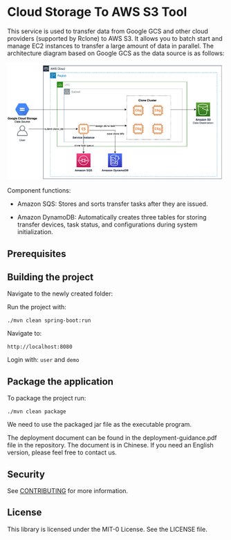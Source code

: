 Cloud Storage To AWS S3 Tool
======================================

This service is used to transfer data from Google GCS and other cloud providers (supported by Rclone) to AWS S3. It allows you to batch start and manage EC2 instances to transfer a large amount of data in parallel.
The architecture diagram based on Google GCS as the data source is as follows:

![architecture.png](architecture.png)

Component functions:

- Amazon SQS: Stores and sorts transfer tasks after they are issued.

- Amazon DynamoDB: Automatically creates three tables for storing transfer devices, task status, and configurations during system initialization.

Prerequisites
-------------
Building the project
--------------------

Navigate to the newly created folder:

Run the project with:

    ./mvn clean spring-boot:run

Navigate to:

    http://localhost:8080

Login with: `user` and `demo`

Package the application
-----------------------

To package the project run:

    ./mvn clean package
We need to use the packaged jar file as the executable program.

The deployment document can be found in the deployment-guidance.pdf file in the repository. The document is in Chinese. If you need an English version, please feel free to contact us.



## Security

See [CONTRIBUTING](CONTRIBUTING.md#security-issue-notifications) for more information.

## License

This library is licensed under the MIT-0 License. See the LICENSE file.
